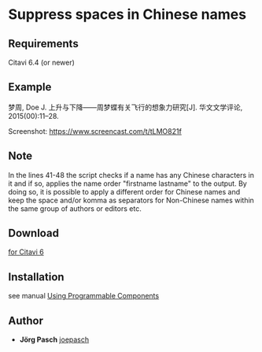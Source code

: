 # Suppress spaces in Chinese names

## Requirements
Citavi 6.4 (or newer)

## Example
梦周, Doe J. 上升与下降——周梦蝶有关飞行的想象力研究[J]. 华文文学评论, 2015(00):11–28.

Screenshot: https://www.screencast.com/t/tLMO821f

## Note
In the lines 41-48 the script checks if a name has any Chinese characters in it and if so, applies the name order "firstname lastname" to the output. By doing so, it is possible to apply a different order for Chinese names and keep the space and/or komma as separators for Non-Chinese names within the same group of authors or editors etc.

## Download
[for Citavi 6](CPS024_suppress_spaces_in_chinese_names.cs)

## Installation
see manual [Using Programmable Components](https://www.citavi.com/programmable_components)

## Author
* **Jörg Pasch** [joepasch](https://github.com/joepasch)
